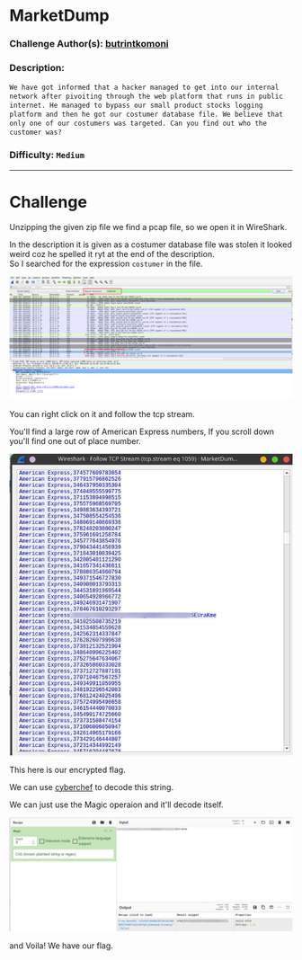 # MarketDump

### Challenge Author(s): [butrintkomoni](https://app.hackthebox.eu/users/41604)

### Description: 
    We have got informed that a hacker managed to get into our internal network after pivoiting through the web platform that runs in public internet. He managed to bypass our small product stocks logging platform and then he got our costumer database file. We believe that only one of our costumers was targeted. Can you find out who the customer was?
### Difficulty: `Medium`
---
# Challenge

Unzipping the given zip file we find a pcap file, so we open it in WireShark.

In the description it is given as a costumer database file was stolen it looked weird coz he spelled it ryt at the end of the description.      
So I searched for the expression `costumer` in the file.

![](images/costumer.png)

You can right click on it and follow the tcp stream.

You'll find a large row of American Express numbers, If you scroll down you'll find one out of place number.

![](images/encoded.png)

This here is our encrypted flag.

We can use [cyberchef](https://gchq.github.io/CyberChef/) to decode this string.

We can just use the Magic operaion and it'll decode itself.

![](images/decoded.png)

and Voila! We have our flag.
